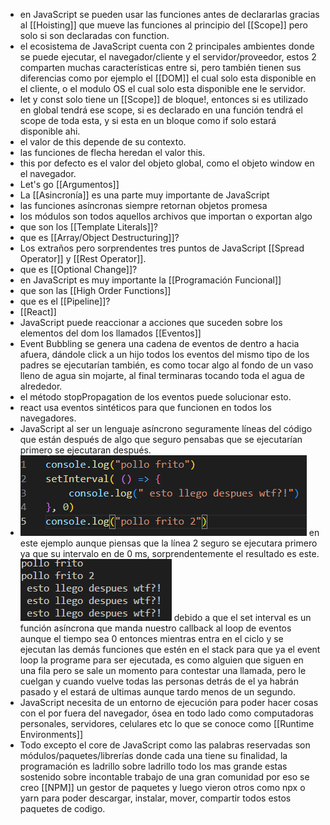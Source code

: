 - en JavaScript se pueden usar las funciones antes de declararlas gracias al  [[Hoisting]] que mueve las funciones al principio del [[Scope]] pero solo si son declaradas con function.
- el ecosistema de JavaScript cuenta con 2 principales ambientes donde se puede ejecutar, el navegador/cliente y el servidor/proveedor, estos 2 comparten muchas características entre si, pero también tienen sus diferencias como por ejemplo el [[DOM]] el cual solo esta disponible en el cliente, o el modulo OS el cual solo esta disponible ene le servidor.
- let y const solo tiene un [[Scope]] de bloque!, entonces si es utilizado en global tendrá ese scope, si es declarado en una función tendrá el scope de toda esta, y si esta en un bloque como if solo estará disponible ahi.
- el valor de this depende de su contexto.
- las funciones de flecha heredan el valor this.
- this por defecto es el valor del objeto global, como el objeto window en el navegador.
- Let's go [[Argumentos]]
- La [[Asincronía]] es una parte muy importante de JavaScript
- las funciones asíncronas siempre retornan objetos promesa
- los módulos son todos aquellos archivos que importan o exportan algo
- que son los [[Template Literals]]?
- que es [[Array/Object Destructuring]]?
- Los extraños pero sorprendentes tres puntos de JavaScript [[Spread Operator]] y [[Rest Operator]].
- que es [[Optional Change]]?
- en JavaScript es muy importante la [[Programación Funcional]]
- que son las [[High Order Functions]]
- que es el [[Pipeline]]?
- [[React]]
- JavaScript puede reaccionar a acciones que suceden sobre los elementos del dom los llamados [[Eventos]]
- Event Bubbling se genera una cadena de eventos de dentro a hacia afuera, dándole click a un hijo todos los eventos del mismo tipo de los padres se ejecutarían también, es como tocar algo al fondo de un vaso lleno de agua sin mojarte, al final terminaras tocando toda el agua de alrededor.
- el método stopPropagation de los eventos puede solucionar esto.
- react usa eventos sintéticos para que funcionen en todos los navegadores.
- JavaScript al ser un lenguaje asíncrono seguramente líneas del código que están después de algo que seguro pensabas que se ejecutarían primero se ejecutaran después.
- ![image.png](../assets/image_1656287959285_0.png)
  en este ejemplo aunque piensas que la línea 2 seguro se ejecutara primero ya que su intervalo en de 0 ms, sorprendentemente el resultado es este.
  ![image.png](../assets/image_1656288103283_0.png)
  debido a que el set interval es un función asíncrona que manda nuestro callback al loop de eventos aunque el tiempo sea 0 entonces mientras entra en el ciclo y se ejecutan las demás funciones que estén en el stack para que ya el event loop la programe para ser ejecutada, es como alguien que siguen en una fila pero se sale un momento para contestar una llamada, pero le cuelgan y cuando vuelve todas las personas detrás de el ya habrán pasado y el estará de ultimas aunque tardo menos de un segundo.
- JavaScript necesita de un entorno de ejecución para poder hacer cosas con el por fuera del navegador, ósea en todo lado como computadoras personales, servidores, celulares etc lo que se conoce como [[Runtime Environments]]
- Todo excepto el core de JavaScript como las palabras reservadas son módulos/paquetes/librerías donde cada una tiene su finalidad, la programación es ladrillo sobre ladrillo todo los mas grande estas sostenido sobre incontable trabajo de una gran comunidad por eso se creo [[NPM]] un gestor de paquetes y luego vieron otros como npx o yarn para poder descargar, instalar, mover, compartir todos estos paquetes de codigo.